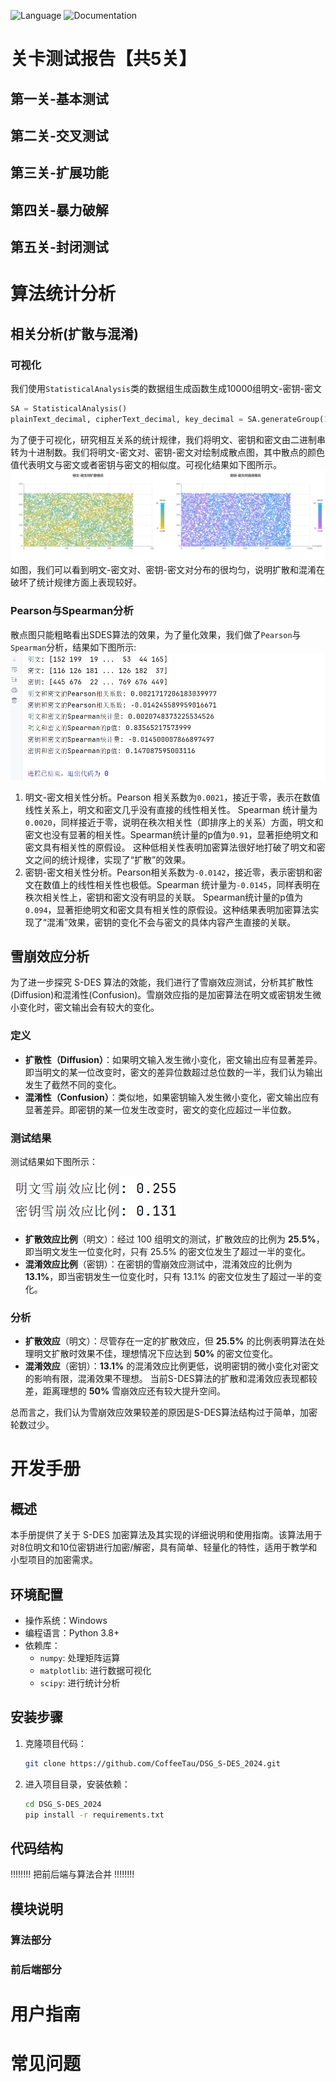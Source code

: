 ![Language](https://img.shields.io/badge/language-Python-brightgreen) 
![Documentation](https://img.shields.io/badge/documentation-yes-brightgreen)

# 关卡测试报告【共5关】
## 第一关-基本测试

## 第二关-交叉测试

## 第三关-扩展功能

## 第四关-暴力破解

## 第五关-封闭测试

# 算法统计分析
## 相关分析(扩散与混淆)
### 可视化
我们使用`StatisticalAnalysis`类的数据组生成函数生成10000组明文-密钥-密文
```python
SA = StatisticalAnalysis()
plainText_decimal, cipherText_decimal, key_decimal = SA.generateGroup(10000)
```
为了便于可视化，研究相互关系的统计规律，我们将明文、密钥和密文由二进制串转为十进制数。我们将明文-密文对、密钥-密文对绘制成散点图，其中散点的颜色值代表明文与密文或者密钥与密文的相似度。可视化结果如下图所示。
![Diffusion and Confusion Scatterplot](images/Diffusion-and-Confusion-Scatterplot.png)
如图，我们可以看到明文-密文对、密钥-密文对分布的很均匀，说明扩散和混淆在破坏了统计规律方面上表现较好。
### Pearson与Spearman分析
散点图只能粗略看出SDES算法的效果，为了量化效果，我们做了`Pearson`与`Spearman`分析，结果如下图所示:
![Pearson and Spearman](images/Pearson-and-Spearman.png)
1. 明文-密文相关性分析。Pearson 相关系数为`0.0021`，接近于零，表示在数值线性关系上，明文和密文几乎没有直接的线性相关性。
Spearman 统计量为`0.0020`，同样接近于零，说明在秩次相关性（即排序上的关系）方面，明文和密文也没有显著的相关性。Spearman统计量的p值为`0.91`，显著拒绝明文和密文具有相关性的原假设。
这种低相关性表明加密算法很好地打破了明文和密文之间的统计规律，实现了“扩散”的效果。
2. 密钥-密文相关性分析。Pearson相关系数为`-0.0142`，接近零，表示密钥和密文在数值上的线性相关性也极低。Spearman 统计量为`-0.0145`，同样表明在秩次相关性上，密钥和密文没有明显的关联。
Spearman统计量的p值为`0.094`，显著拒绝明文和密文具有相关性的原假设。这种结果表明加密算法实现了“混淆”效果，密钥的变化不会与密文的具体内容产生直接的关联。
## 雪崩效应分析
为了进一步探究 S-DES 算法的效能，我们进行了雪崩效应测试，分析其扩散性(Diffusion)和混淆性(Confusion)。雪崩效应指的是加密算法在明文或密钥发生微小变化时，密文输出会有较大的变化。
### 定义
- **扩散性（Diffusion）**：如果明文输入发生微小变化，密文输出应有显著差异。即当明文的某一位改变时，密文的差异位数超过总位数的一半，我们认为输出发生了截然不同的变化。
- **混淆性（Confusion）**：类似地，如果密钥输入发生微小变化，密文输出应有显著差异。即密钥的某一位发生改变时，密文的变化应超过一半位数。
### 测试结果
测试结果如下图所示：

![avalanche-test.png](images/avalanche-test.png)
- **扩散效应比例**（明文）：经过 100 组明文的测试，扩散效应的比例为 **25.5%**，即当明文发生一位变化时，只有 25.5% 的密文位发生了超过一半的变化。
- **混淆效应比例**（密钥）：在密钥的雪崩效应测试中，混淆效应的比例为 **13.1%**，即当密钥发生一位变化时，只有 13.1% 的密文位发生了超过一半的变化。
### 分析
- **扩散效应**（明文）：尽管存在一定的扩散效应，但 **25.5%** 的比例表明算法在处理明文扩散时效果不佳，理想情况下应达到 **50%** 的密文位变化。
- **混淆效应**（密钥）：**13.1%** 的混淆效应比例更低，说明密钥的微小变化对密文的影响有限，混淆效果不理想。
当前S-DES算法的扩散和混淆效应表现都较差，距离理想的 **50%** 雪崩效应还有较大提升空间。

总而言之，我们认为雪崩效应效果较差的原因是S-DES算法结构过于简单，加密轮数过少。

# 开发手册
## 概述
本手册提供了关于 S-DES 加密算法及其实现的详细说明和使用指南。该算法用于对8位明文和10位密钥进行加密/解密，具有简单、轻量化的特性，适用于教学和小型项目的加密需求。
## 环境配置
- 操作系统：Windows
- 编程语言：Python 3.8+
- 依赖库：
  - `numpy`: 处理矩阵运算
  - `matplotlib`: 进行数据可视化
  - `scipy`: 进行统计分析
## 安装步骤
1. 克隆项目代码：
   ```bash
   git clone https://github.com/CoffeeTau/DSG_S-DES_2024.git
   ```
2. 进入项目目录，安装依赖：
   ```bash
   cd DSG_S-DES_2024
   pip install -r requirements.txt
   ```
## 代码结构
!!!!!!!! 把前后端与算法合并 !!!!!!!!
## 模块说明
### 算法部分
### 前后端部分

# 用户指南

# 常见问题

